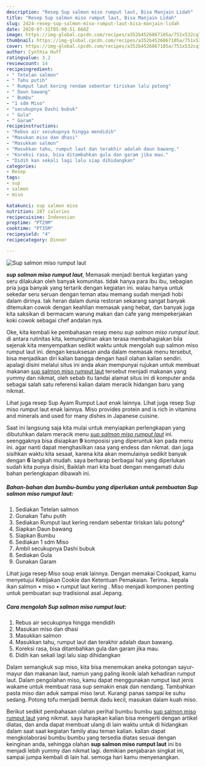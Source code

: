 ```yaml
---
description: "Resep Sup salmon miso rumput laut, Bisa Manjain Lidah"
title: "Resep Sup salmon miso rumput laut, Bisa Manjain Lidah"
slug: 2424-resep-sup-salmon-miso-rumput-laut-bisa-manjain-lidah
date: 2020-07-31T05:00:51.660Z
image: https://img-global.cpcdn.com/recipes/a352b4526867105a/751x532cq70/sup-salmon-miso-rumput-laut-foto-resep-utama.jpg
thumbnail: https://img-global.cpcdn.com/recipes/a352b4526867105a/751x532cq70/sup-salmon-miso-rumput-laut-foto-resep-utama.jpg
cover: https://img-global.cpcdn.com/recipes/a352b4526867105a/751x532cq70/sup-salmon-miso-rumput-laut-foto-resep-utama.jpg
author: Cynthia Huff
ratingvalue: 3.2
reviewcount: 14
recipeingredient:
- " Tetelan salmon"
- " Tahu putih"
- " Rumput laut kering rendam sebentar tiriskan lalu potong"
- " Daun bawang"
- " Bumbu"
- "1 sdm Miso"
- "secukupnya Dashi bubuk"
- " Gula"
- " Garam"
recipeinstructions:
- "Rebus air secukupnya hingga mendidih"
- "Masukan miso dan dhasi"
- "Masukkan salmon"
- "Masukkan tahu, rumput laut dan terakhir adalah daun bawang."
- "Koreksi rasa, bisa ditambahkan gula dan garam jika mau."
- "Didih kan sekali lagi lalu siap dihidangkan"
categories:
- Resep
tags:
- sup
- salmon
- miso

katakunci: sup salmon miso 
nutrition: 287 calories
recipecuisine: Indonesian
preptime: "PT29M"
cooktime: "PT35M"
recipeyield: "4"
recipecategory: Dinner

---
```



![Sup salmon miso rumput laut](https://img-global.cpcdn.com/recipes/a352b4526867105a/751x532cq70/sup-salmon-miso-rumput-laut-foto-resep-utama.jpg)

<b><i>sup salmon miso rumput laut</i></b>, Memasak menjadi bentuk kegiatan yang seru dilakukan oleh banyak komunitas. tidak hanya para ibu ibu, sebagian pria juga banyak yang tertarik dengan kegiatan ini. walau hanya untuk sekedar seru seruan dengan teman atau memang sudah menjadi hobi dalam dirinya. tak heran dalam dunia restoran sekarang sangat banyak ditemukan cowok dengan keahlian memasak yang hebat, dan banyak juga kita saksikan di bermacam warung makan dan cafe yang mempekerjakan koki cowok sebagai chef andalan nya.

Oke, kita kembali ke pembahasan resep menu <i>sup salmon miso rumput laut</i>. di antara rutinitas kita, kemungkinan akan terasa membahagiakan bila sejenak kita menyempatkan sedikit waktu untuk mengolah sup salmon miso rumput laut ini. dengan kesuksesan anda dalam memasak menu tersebut, bisa menjadikan diri kalian bangga dengan hasil olahan kalian sendiri. apalagi disini melalui situs ini anda akan mempunyai rujukan untuk membuat makanan <u>sup salmon miso rumput laut</u> tersebut menjadi makanan yang yummy dan nikmat, oleh sebab itu tandai alamat situs ini di komputer anda sebagai salah satu referensi kalian dalam meracik hidangan baru yang nikmat.

Lihat juga resep Sup Ayam Rumput Laut enak lainnya. Lihat juga resep Sup miso rumput laut enak lainnya. Miso provides protein and is rich in vitamins and minerals and used for many dishes in Japanese cuisine.


Saat ini langsung saja kita mulai untuk menyiapkan perlengkapan yang dibutuhkan dalam meracik menu <u><i>sup salmon miso rumput laut</i></u> ini. seenggaknya bisa disiapkan <b>9</b> komposisi yang diperuntuk kan pada menu ini. agar nanti dapat menghasilkan rasa yang endess dan nikmat. dan juga sisihkan waktu kita sesaat, karena kita akan memulainya sedikit banyak dengan <b>6</b> langkah mudah. saya berharap berbagai hal yang diperlukan sudah kita punya disini, Baiklah mari kita buat dengan mengamati dulu bahan perlengkapan dibawah ini.

<!--inarticleads1-->

##### Bahan-bahan dan bumbu-bumbu yang diperlukan untuk pembuatan Sup salmon miso rumput laut:

1. Sediakan  Tetelan salmon
1. Gunakan  Tahu putih
1. Sediakan  Rumput laut kering rendam sebentar tiriskan lalu potong²
1. Siapkan  Daun bawang
1. Siapkan  Bumbu
1. Sediakan 1 sdm Miso
1. Ambil secukupnya Dashi bubuk
1. Sediakan  Gula
1. Gunakan  Garam


Lihat juga resep Miso soup enak lainnya. Dengan memakai Cookpad, kamu menyetujui Kebijakan Cookie dan Ketentuan Pemakaian. Terima.. kepala ikan salmon • miso • rumput laut kering . Miso menjadi komponen penting untuk pembuatan sup tradisional asal Jepang. 

<!--inarticleads2-->

##### Cara mengolah Sup salmon miso rumput laut:

1. Rebus air secukupnya hingga mendidih
1. Masukan miso dan dhasi
1. Masukkan salmon
1. Masukkan tahu, rumput laut dan terakhir adalah daun bawang.
1. Koreksi rasa, bisa ditambahkan gula dan garam jika mau.
1. Didih kan sekali lagi lalu siap dihidangkan


Dalam semangkuk sup miso, kita bisa menemukan aneka potongan sayur-mayur dan makanan laut, namun yang paling ikonik ialah kehadiran rumput laut. Dalam pengolahan miso, kamu dapat menggunakan rumput laut jenis wakame untuk membuat rasa sup semakin enak dan nendang. Tambahkan pasta miso dan aduk sampai miso larut. Kurangi panas sampai ke suhu sedang. Potong tofu menjadi bentuk dadu kecil, masukan dalam kuah miso. 

Berikut sedikit pembahasan olahan perihal bumbu bumbu <u>sup salmon miso rumput laut</u> yang nikmat. saya harapkan kalian bisa mengerti dengan artikel diatas, dan anda dapat membuat ulang di lain waktu untuk di hidangkan dalam saat saat kegiatan family atau teman kalian. kalian dapat mengkolaborasi bumbu bumbu yang tersedia diatas sesuai dengan keinginan anda, sehingga olahan <b>sup salmon miso rumput laut</b> ini bs menjadi lebih yummy dan nikmat lagi. demikian penjabaran singkat ini, sampai jumpa kembali di lain hal. semoga hari kamu menyenangkan.
